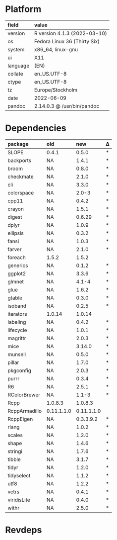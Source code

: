 # Platform

|field    |value                        |
|:--------|:----------------------------|
|version  |R version 4.1.3 (2022-03-10) |
|os       |Fedora Linux 36 (Thirty Six) |
|system   |x86_64, linux-gnu            |
|ui       |X11                          |
|language |(EN)                         |
|collate  |en_US.UTF-8                  |
|ctype    |en_US.UTF-8                  |
|tz       |Europe/Stockholm             |
|date     |2022-06-09                   |
|pandoc   |2.14.0.3 @ /usr/bin/pandoc   |

# Dependencies

|package       |old        |new        |Δ  |
|:-------------|:----------|:----------|:--|
|SLOPE         |0.4.1      |0.5.0      |*  |
|backports     |NA         |1.4.1      |*  |
|broom         |NA         |0.8.0      |*  |
|checkmate     |NA         |2.1.0      |*  |
|cli           |NA         |3.3.0      |*  |
|colorspace    |NA         |2.0-3      |*  |
|cpp11         |NA         |0.4.2      |*  |
|crayon        |NA         |1.5.1      |*  |
|digest        |NA         |0.6.29     |*  |
|dplyr         |NA         |1.0.9      |*  |
|ellipsis      |NA         |0.3.2      |*  |
|fansi         |NA         |1.0.3      |*  |
|farver        |NA         |2.1.0      |*  |
|foreach       |1.5.2      |1.5.2      |   |
|generics      |NA         |0.1.2      |*  |
|ggplot2       |NA         |3.3.6      |*  |
|glmnet        |NA         |4.1-4      |*  |
|glue          |NA         |1.6.2      |*  |
|gtable        |NA         |0.3.0      |*  |
|isoband       |NA         |0.2.5      |*  |
|iterators     |1.0.14     |1.0.14     |   |
|labeling      |NA         |0.4.2      |*  |
|lifecycle     |NA         |1.0.1      |*  |
|magrittr      |NA         |2.0.3      |*  |
|mice          |NA         |3.14.0     |*  |
|munsell       |NA         |0.5.0      |*  |
|pillar        |NA         |1.7.0      |*  |
|pkgconfig     |NA         |2.0.3      |*  |
|purrr         |NA         |0.3.4      |*  |
|R6            |NA         |2.5.1      |*  |
|RColorBrewer  |NA         |1.1-3      |*  |
|Rcpp          |1.0.8.3    |1.0.8.3    |   |
|RcppArmadillo |0.11.1.1.0 |0.11.1.1.0 |   |
|RcppEigen     |NA         |0.3.3.9.2  |*  |
|rlang         |NA         |1.0.2      |*  |
|scales        |NA         |1.2.0      |*  |
|shape         |NA         |1.4.6      |*  |
|stringi       |NA         |1.7.6      |*  |
|tibble        |NA         |3.1.7      |*  |
|tidyr         |NA         |1.2.0      |*  |
|tidyselect    |NA         |1.1.2      |*  |
|utf8          |NA         |1.2.2      |*  |
|vctrs         |NA         |0.4.1      |*  |
|viridisLite   |NA         |0.4.0      |*  |
|withr         |NA         |2.5.0      |*  |

# Revdeps

